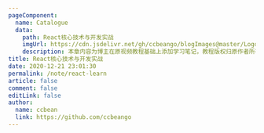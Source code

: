 ```yaml
---
pageComponent:
  name: Catalogue
  data:
    path: React核心技术与开发实战
    imgUrl: https://cdn.jsdelivr.net/gh/ccbeango/blogImages@master/Logo/react-logo192.png
    description: 本章内容为博主在原视频教程基础上添加学习笔记，教程版权归原作者所有。来源：<a href='https://ke.qq.com/course/2555753' target='_blank'>腾讯课堂</a>
title: React核心技术与开发实战
date: 2020-12-21 23:01:30
permalink: /note/react-learn
article: false
comment: false
editLink: false
author:
  name: ccbean
  link: https://github.com/ccbeango
---
```


